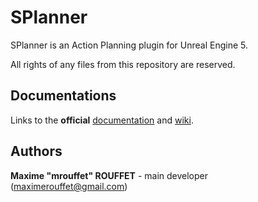 # SPlanner

SPlanner is an Action Planning plugin for Unreal Engine 5.

All rights of any files from this repository are reserved.

## Documentations

Links to the **official** [documentation](https://mrouffet.github.io/SPlanner/) and [wiki](https://github.com/mrouffet/SPlanner/wiki).

## Authors

**Maxime "mrouffet" ROUFFET** - main developer (maximerouffet@gmail.com)
